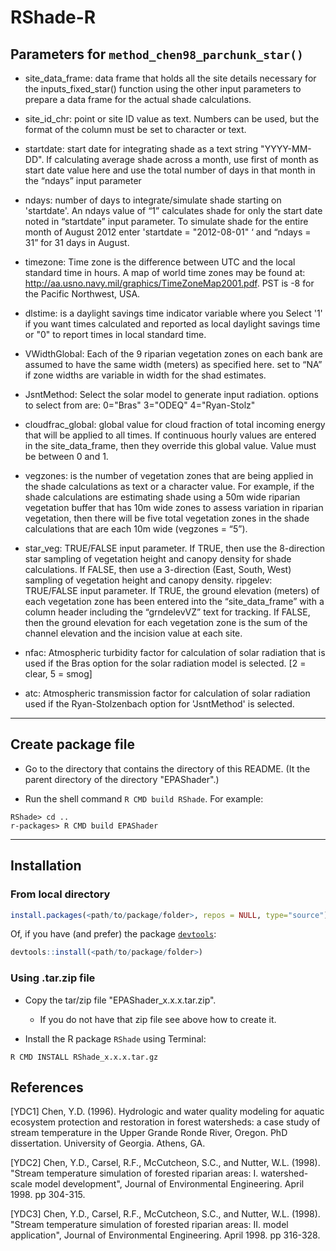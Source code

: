 # RShade-R

## Parameters for `method_chen98_parchunk_star()`

- site_data_frame: data frame that holds all the site details necessary for the inputs_fixed_star() function using the other input parameters to prepare a data frame for the actual shade calculations.

- site_id_chr: point or site ID value as text. Numbers can be used, but the format of the column must be set to character or text. 

- startdate: start date for integrating shade as a text string "YYYY-MM-DD". If calculating average shade across a month, use first of month as start date value here and use the total number of days in that month in the “ndays” input parameter

- ndays: number of days to integrate/simulate shade starting on 'startdate'. An ndays value of “1” calculates shade for only the start date noted in “startdate” input parameter. To simulate shade for the entire month of August 2012 enter 'startdate = "2012-08-01" ‘ and “ndays = 31” for 31 days in August.

- timezone: Time zone is the difference between UTC and the local standard time in hours. A map of world time zones may be found at: http://aa.usno.navy.mil/graphics/TimeZoneMap2001.pdf. PST is -8 for the Pacific Northwest, USA.

- dlstime: is a daylight savings time indicator variable where you Select '1' if you want times calculated and reported as local daylight savings time or "0" to report times in local standard time.

- VWidthGlobal: Each of the 9 riparian vegetation zones on each bank are assumed to have the same width (meters) as specified here. set to “NA” if zone widths are variable in width for the shad estimates.

- JsntMethod: Select the solar model to generate input radiation. options to select from are: 0="Bras" 3="ODEQ" 4="Ryan-Stolz"

- cloudfrac_global: global value for cloud fraction of total incoming energy that will be applied to all times. If continuous hourly values are entered in the site_data_frame, then they override this global value. Value must be between 0 and 1.

- vegzones: is the number of vegetation zones that are being applied in the shade calculations as text or a character value. For example, if the shade calculations are estimating shade using a 50m wide riparian vegetation buffer that has 10m wide zones to assess variation in riparian vegetation, then there will be five total vegetation zones in the shade calculations that are each 10m wide (vegzones = “5”). 

- star_veg: TRUE/FALSE input parameter. If TRUE, then use the 8-direction star sampling of vegetation height and canopy density for shade calculations. If FALSE, then use a 3-direction (East, South, West) sampling of vegetation height and canopy density.
ripgelev: TRUE/FALSE input parameter. If TRUE, the ground elevation (meters) of each vegetation zone has been entered into the “site_data_frame” with a column header including the “grndelevVZ” text for tracking. If FALSE, then the ground elevation for each vegetation zone is the sum of the channel elevation and the incision value at each site.

- nfac: Atmospheric turbidity factor for calculation of solar radiation that is used if the Bras option for the solar radiation model is selected. [2 = clear, 5 = smog]

- atc: Atmospheric transmission factor for calculation of solar radiation used if the Ryan-Stolzenbach option for 'JsntMethod' is selected.


----- 

## Create package file

- Go to the directory that contains the directory of this README. 
  (It the parent directory of the directory "EPAShader".)

- Run the shell command `R CMD build RShade`. For example:

```shell
RShade> cd ..
r-packages> R CMD build EPAShader
```

-----

## Installation

### From local directory 

```r
install.packages(<path/to/package/folder>, repos = NULL, type="source")
```


Of, if you have (and prefer) the package 
[`devtools`](https://www.r-project.org/nosvn/pandoc/devtools.html):

```r
devtools::install(<path/to/package/folder>)
```

### Using .tar.zip file
 
- Copy the tar/zip file "EPAShader_x.x.x.tar.zip".
   
   - If you do not have that zip file see above how to create it.

- Install the R package `RShade` using Terminal:

```shell
R CMD INSTALL RShade_x.x.x.tar.gz 
```


## References

[YDC1] Chen, Y.D. (1996). Hydrologic and water quality modeling for aquatic
ecosystem protection and restoration in forest watersheds: a case study
of stream temperature in the Upper Grande Ronde River, Oregon.
PhD dissertation. University of Georgia. Athens, GA.

[YDC2] Chen, Y.D., Carsel, R.F., McCutcheon, S.C., and Nutter, W.L. (1998).
"Stream temperature simulation of forested riparian areas: I. watershed-scale model development",
Journal of Environmental Engineering.
April 1998. pp 304-315.

[YDC3] Chen, Y.D., Carsel, R.F., McCutcheon, S.C., and Nutter, W.L. (1998).
"Stream temperature simulation of forested riparian areas: II. model application",
Journal of Environmental Engineering. April 1998. pp 316-328.
